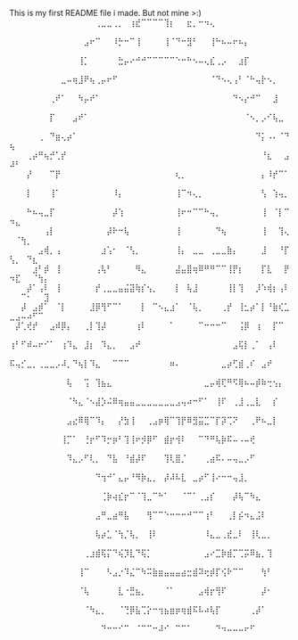 This is my first README file i made.
But not mine >:)
⠀⠀⠀⠀⠀⠀⠀⠀⠀⠀⠀⠀⠀⠀⠀⢀⣀⣀⢀⡀⠀⢰⣞⠉⠉⠉⠉⢹⡆⠀⠀⣖⡀⠒⠲⢄⠀⠀⠀⠀⠀⠀⠀⠀⠀⠀⠀⠀⠀⠀⠀⠀⠀⠀⠀⠀
⠀⠀⠀⠀⠀⠀⠀⠀⠀⠀⠀⠀⠀⣠⠖⠉⠀⠀⠸⡓⠒⠉⢸⠀⠀⠀⠀⢸⠈⠙⠒⣻⠃⠀⠀⢸⠓⠦⠤⠖⠦⡄⠀⠀⠀⠀⠀⠀⠀⠀⠀⠀⠀⠀⠀⠀
⠀⠀⠀⠀⠀⠀⠀⠀⠀⠀⠀⠀⢸⡁⠀⠀⠀⠀⠀⣓⡤⠔⠚⠚⠉⠉⠉⠉⠉⠑⠒⠓⠢⠤⢄⣎⢀⡠⠀⠀⣰⡏⠀⠀⠀⠀⠀⠀⠀⠀⠀⠀⠀⠀⠀⠀
⠀⠀⠀⠀⠀⠀⠀⠀⠀⣀⠤⢶⣸⠟⢦⢀⡤⠖⠋⠀⠀⠀⠀⠀⠀⠀⠀⠀⠀⠀⠀⠀⠀⠀⠀⠈⠙⠢⢄⢠⠃⠈⠓⢤⡗⠢⡀⠀⠀⠀⠀⠀⠀⠀⠀⠀
⠀⠀⠀⠀⠀⠀⠀⢀⠞⠁⠀⠀⠳⡤⠞⠁⠀⠀⠀⠀⠀⠀⠀⠀⠀⠀⠀⠀⠀⠀⠀⠀⠀⠀⠀⠀⠀⠀⠀⠙⠢⡔⠚⠉⠀⠀⣸⠀⠀⠀⠀⠀⠀⠀⠀⠀
⠀⠀⠀⠀⠀⠀⠀⡏⠀⠀⠀⣠⠞⠁⠀⠀⠀⠀⠀⠀⠀⠀⠀⠀⠀⠀⠀⠀⠀⠀⠀⠀⠀⠀⠀⠀⠀⠀⠀⠀⠀⠈⠢⡀⡠⠊⢧⣀⠀⠀⠀⠀⠀⠀⠀⠀
⠀⠀⠀⠀⠀⢀⠀⠙⣶⢄⡴⠁⠀⠀⠀⠀⠀⠀⠀⠀⠀⠀⠀⠀⠀⠀⠀⠀⠀⠀⠀⠀⠀⠀⠀⠀⠀⠀⠀⠀⠀⠀⠀⠙⡅⠠⠄⠈⠙⢦⠀⠀⠀⠀⠀⠀
⠀⠀⠀⢀⡴⠛⢦⡚⢁⡞⠀⠀⠀⠀⠀⠀⠀⠀⠀⠀⠀⠀⠀⠀⠀⠀⠀⠀⠀⠀⠀⠀⠀⠀⠀⠀⠀⠀⠀⠀⠀⠀⠀⠀⠘⣆⠀⠀⣠⠼⠃⠀⠀⠀⠀⠀
⠀⠀⠀⡜⠀⠀⠀⠉⡟⠀⠀⠀⠀⠀⠀⠀⠀⠀⠀⠀⠀⠀⠀⠀⠀⠀⠀⠀⠀⢆⡀⠀⠀⠀⠀⠀⠀⠀⠀⠀⠀⠀⠀⠀⡄⠸⡞⠉⠁⠀⠀⠀⠀⠀⠀⠀
⠀⠀⠀⡇⠀⠀⠀⢸⠁⠀⠀⠀⠀⠀⠀⠀⠀⠀⠸⡄⠀⠀⠀⠀⠀⠀⠀⠀⠀⢸⠉⠲⢄⡀⠀⠀⠀⠀⠀⠀⠀⠀⠀⠀⢣⠀⢱⢤⡀⠀⠀⠀⠀⠀⠀⠀
⠀⠀⠀⠓⠦⢤⣀⡏⠀⠀⠀⠀⠀⠀⠀⠀⠀⠀⡼⢱⠀⠀⠀⠀⠀⠀⠀⠀⠀⢸⠖⠒⠉⠉⠓⢤⡀⠀⠀⠀⠀⠀⠀⠀⢸⠀⠈⡇⠉⠲⣄⠀⠀⠀⠀⠀
⠀⠀⠀⠀⠀⠀⢠⡇⠀⠀⠀⠀⠀⠀⠀⠀⠀⡼⠗⠒⢧⠀⠀⠀⠀⠀⠀⠀⠀⢸⠀⠀⠀⠀⠀⠀⠙⢦⠀⠀⠀⠀⠀⠀⢸⠀⠀⢹⢄⠀⠈⢳⡀⠀⠀⠀
⠀⠀⠀⠀⠀⣠⢾⡀⢠⠀⠀⠀⠀⠀⠀⠀⣰⢡⠂⠀⠈⢣⡀⠀⠀⠀⠀⠀⠀⢸⡄⠀⣀⣀⠀⢀⣀⣀⣷⡄⠀⠀⠀⠀⣸⠀⠀⠘⡏⢣⡀⠀⠙⣆⠀⠀
⠀⠀⠀⠀⣰⠃⡾⠀⢸⠀⠀⠀⠀⠀⠀⢠⢧⠃⠀⠀⠀⠀⠻⣄⠀⠀⠀⠀⠀⣼⣤⣿⢶⠿⠛⠛⠉⠉⢸⡟⡆⠀⠀⠀⡏⣇⠀⠀⡟⠲⣏⠀⠀⠈⢳⡄
⠀⠀⠀⡼⠁⢠⠇⠀⢸⠀⠀⠀⠀⠀⠀⡞⢀⣀⣀⣤⣬⣽⢷⡎⢢⡀⠀⠀⠀⡇⠀⢧⣸⠀⠀⠀⠀⠀⢸⡇⢹⠀⠀⡸⠱⢾⡆⢠⠇⠀⠀⠉⠂⠀⠀⣹
⠀⠀⡼⠀⣠⡾⠁⠀⠈⡇⠀⠀⠀⠀⣸⡿⢻⠋⠉⠁⠀⠀⠀⡇⠀⠉⠢⣄⣰⠁⠀⠈⢧⡀⠀⠀⠀⢀⡞⠀⢸⣂⡴⠁⡇⠘⣷⢎⣁⣀⣠⠤⠴⠋⠉⠀
⠀⡼⢁⢞⡞⠀⠀⣠⠾⡿⡄⠀⠀⢀⡇⢹⡼⠀⠀⠀⠀⠀⢰⠇⠀⠀⠀⠀⠁⠀⠀⠀⠀⠉⠒⠒⠒⠉⠀⠀⢨⡿⠀⢰⠀⠀⡏⠉⠀⠀⠀⠀⠀⠀⠀⠀
⢰⠃⠋⠾⠤⠖⠊⠁⠀⢰⠹⣄⠀⣸⡆⠀⠹⣄⡀⠀⠀⣠⠞⠀⠀⠀⠀⠀⠀⠀⠀⠀⠀⠀⠀⠀⠀⠀⠀⣠⢯⡇⢀⠁⠀⢠⠇⠀⠀⠀⠀⠀⠀⠀⠀⠀
⠯⢤⡊⣀⡀⢀⣀⣀⡠⠼⡀⠙⢦⡇⠹⣄⠀⠀⠉⠉⠉⠀⠀⠀⠀⠀⠀⠀⠶⠄⠀⠀⠀⠀⠀⠀⠀⣀⡴⢋⣾⢀⠎⠀⣠⠞⠀⠀⠀⠀⠀⠀⠀⠀⠀⠀
⠀⠀⠀⠀⠀⠀⠀⠀⠀⠀⢧⠀⠀⢩⠀⢹⣦⣄⠀⠀⠀⠀⠀⠀⠀⠀⠀⠀⠀⠀⠀⠀⠀⠀⣀⡤⢾⢏⠛⠫⢿⠦⠤⡾⠷⢒⢢⡄⠀⠀⠀⠀⠀⠀⠀⠀
⠀⠀⠀⠀⠀⠀⠀⠀⠀⠀⠈⠳⣄⠈⠢⣼⡱⠬⠿⢶⣤⣤⣀⣀⣀⣀⣀⣀⣀⣠⢤⠴⠒⠋⠁⠀⢸⠏⠀⢀⣸⢀⣀⣇⠀⠀⡎⠀⠀⠀⠀⠀⠀⠀⠀⠀
⠀⠀⠀⠀⠀⠀⠀⠀⠀⠀⣠⣔⠿⢿⠉⠹⡄⠀⠀⡜⣳⢸⠀⠀⢀⣠⡶⢿⠉⢹⡟⠿⣻⣭⣉⠉⡏⡽⢉⠝⠀⠀⢀⠟⠦⣀⡇⠀⠀⠀⠀⠀⠀⠀⠀⠀
⠀⠀⠀⠀⠀⠀⠀⠀⠀⢸⡉⠁⠀⢘⡖⠋⠹⡒⡶⠃⢹⢸⠖⡺⡿⠋⠀⣾⡖⢺⠇⠀⠀⠉⠙⠛⢧⡷⠯⠤⠠⠤⢞⠀⠀⠀⠀⠀⠀⠀⠀⠀⠀⠀⠀⠀
⠀⠀⠀⠀⠀⠀⠀⠀⠀⠀⠹⣄⡠⠋⢇⡀⠀⠙⣧⠀⠘⣾⡼⠏⠀⠀⠀⢹⢇⣿⡈⠀⠀⠀⢀⣴⠯⠄⠤⢤⣀⡠⠋⠀⠀⠀⠀⠀⠀⠀⠀⠀⠀⠀⠀⠀
⠀⠀⠀⠀⠀⠀⠀⠀⠀⠀⠀⠀⠀⠀⠀⠙⢲⠚⠁⣄⡤⠘⠻⡷⣄⡀⠀⡼⠼⠧⣇⠀⣀⡴⠋⢸⠔⠒⠒⢤⣸⡀⠀⠀⠀⠀⠀⠀⠀⠀⠀⠀⠀⠀⠀⠀
⠀⠀⠀⠀⠀⠀⠀⠀⠀⠀⠀⠀⠀⠀⠀⠀⢈⡷⢴⣎⡖⠉⠈⢹⣀⠉⠓⠁⠀⠀⠈⠉⠁⢀⣠⡎⠀⠀⠀⡼⢧⠉⠳⣄⠀⠀⠀⠀⠀⠀⠀⠀⠀⠀⠀⠀
⠀⠀⠀⠀⠀⠀⠀⠀⠀⠀⠀⠀⠀⠀⠀⣠⠛⣀⣴⠛⣧⠀⠀⠀⢻⠉⠉⠑⠒⠒⠒⠚⠉⠉⢰⠃⠀⠀⢀⡇⡮⠲⣄⣨⠇⠀⠀⠀⠀⠀⠀⠀⠀⠀⠀⠀
⠀⠀⠀⠀⠀⠀⠀⠀⠀⠀⠀⠀⠀⠀⠀⢧⡴⣁⠈⢳⡈⢧⡀⠀⢸⠇⠀⠀⠀⠀⠀⠀⠀⠀⠸⣄⣀⢀⣞⣀⠇⠀⢸⢇⣀⡀⠀⠀⠀⠀⠀⠀⠀⠀⠀⠀
⠀⠀⠀⠀⠀⠀⠀⠀⠀⠀⠀⠀⠀⢀⣰⣾⢯⡍⠙⢮⡹⣇⠙⢯⡁⠀⠀⠀⠀⠀⠀⠀⠀⠀⣠⠔⣉⡷⣾⡉⢉⡭⠿⣦⡀⢹⠀⠀⠀⠀⠀⠀⠀⠀⠀⠀
⠀⠀⠀⠀⠀⠀⠀⠀⠀⠀⠀⠀⢸⠉⠀⠀⠀⠣⣠⡐⠹⣌⠉⠳⠭⣷⣶⣤⣤⣤⣴⣒⣾⠽⢖⡾⡏⢪⠗⠉⠉⠀⠀⠀⢳⠃⠀⠀⠀⠀⠀⠀⠀⠀⠀⠀
⠀⠀⠀⠀⠀⠀⠀⠀⠀⠀⠀⠀⠈⢧⠀⠀⠀⠀⠀⣇⠐⣛⣦⡀⠀⠀⠀⠈⠁⠀⠀⠀⠀⣠⢾⡖⢻⠏⠀⠀⠀⠀⠀⠀⡼⠂⠀⠀⠀⠀⠀⠀⠀⠀⠀⠀
⠀⠀⠀⠀⠀⠀⠀⠀⠀⠀⠀⠀⠀⠈⠳⣄⡀⠀⠀⠈⢙⡿⣧⢉⡕⠒⢲⣦⣶⡶⢶⣾⠯⠧⠴⢧⡏⠀⠀⠀⠀⠀⢀⡼⠁⠀⠀⠀⠀⠀⠀⠀⠀⠀⠀⠀
⠀⠀⠀⠀⠀⠀⠀⠀⠀⠀⠀⠀⠀⠀⠀⠀⠙⠒⠒⠊⠉⠀⠈⠉⠉⠒⠼⠊⠀⠉⠉⠁⠀⠀⠀⠀⠙⠲⠤⠤⠤⠖⠋⠀⠀⠀⠀⠀⠀⠀⠀⠀⠀⠀⠀⠀

